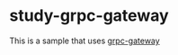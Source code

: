# study-grpc-gateway

This is a sample that uses [grpc-gateway](https://github.com/grpc-ecosystem/grpc-gateway)
